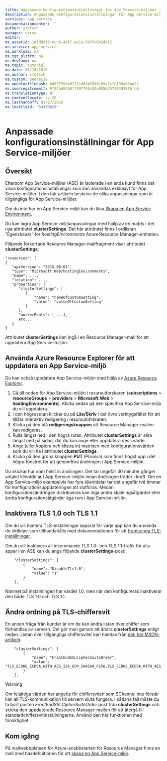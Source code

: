 ```yaml
---
title: Anpassade konfigurationsinställningar för App Service-miljöer – Azure
description: Anpassade konfigurationsinställningar för App Service-miljöer
services: app-service
documentationcenter: ''
author: stefsch
manager: nirma
editor: ''
ms.assetid: 1d1d85f3-6cc6-4d57-ae1a-5b37c642d812
ms.service: app-service
ms.workload: na
ms.tgt_pltfrm: na
ms.devlang: na
ms.topic: tutorial
ms.date: 01/16/2018
ms.author: stefsch
ms.custom: seodec18
ms.openlocfilehash: 6463759dbd217cd054f838c09c7cfcf99a06aa2c
ms.sourcegitcommit: 9f07ad84b0ff397746c63a085b757394928f6fc0
ms.translationtype: HT
ms.contentlocale: sv-SE
ms.lasthandoff: 01/17/2019
ms.locfileid: "54390819"
---
```

# <a name="custom-configuration-settings-for-app-service-environments"></a>Anpassade konfigurationsinställningar för App Service-miljöer
## <a name="overview"></a>Översikt
Eftersom App Service-miljöer (ASE) är isolerade i en enda kund finns det vissa konfigurationsinställningar som kan användas exklusivt för App Service-miljöer. I den här artikeln beskrivs de olika anpassningar som är tillgängliga för App Service-miljöer.

Om du inte har en App Service-miljö kan du läsa [Skapa en App Service Environment](app-service-web-how-to-create-an-app-service-environment.md).

Du kan lagra App Service-miljöanpassningar med hjälp av en matris i det nya attributet **clusterSettings**. Det här attributet finns i ordlistan ”Egenskaper” för *hostingEnvironments* Azure Resource Manager-entiteten.

Följande förkortade Resource Manager-mallfragment visar attributet **clusterSettings**:

    "resources": [
    {
       "apiVersion": "2015-08-01",
       "type": "Microsoft.Web/hostingEnvironments",
       "name": ...,
       "location": ...,
       "properties": {
          "clusterSettings": [
             {
                 "name": "nameOfCustomSetting",
                 "value": "valueOfCustomSetting"
             }
          ],
          "workerPools": [ ...],
          etc...
       }
    }

Attributet **clusterSettings** kan ingå i en Resource Manager-mall för att uppdatera App Service-miljön.

## <a name="use-azure-resource-explorer-to-update-an-app-service-environment"></a>Använda Azure Resource Explorer för att uppdatera en App Service-miljö
Du kan också uppdatera App Service-miljön med hjälp av [Azure Resource Explorer](https://resources.azure.com).  

1. Gå till noden för App Service-miljön i resursutforskaren (**subscriptions** > **resourceGroups** > **providers** > **Microsoft.Web** > **hostingEnvironments**). Klicka sedan på den specifika App Service-miljö du vill uppdatera.
2. I den högra rutan klickar du på **Läs/Skriv** i det övre verktygsfältet för att tillåta interaktiv redigering i resursutofrskaren.  
3. Klicka på den blå **redigeringsknappen** att Resource Manager-mallen kan redigeras.
4. Rulla längst ned i den högra rutan. Attributet **clusterSettings** är allra längst ned på sidan, där du kan ange eller uppdatera dess värde.
5. Ange (eller kopiera och klistra in) matrisen med konfigurationsvärden som du vill ha i attributet **clusterSettings**.  
6. Klicka på den gröna knappen **PUT** (Placera) som finns högst upp i det högra fönstret för att genomföra ändringen i App Service-miljön.

Du skickar hur som helst in ändringen. Det tar ungefär 30 minuter gånger antalet klientdelar i App Service-miljön innan ändringen träder i kraft.
Om en App Service-miljö exempelvis har fyra klientdelar tar det ungefär två timmar för konfigurationsuppdateringen att slutföras. Medan konfigurationsändringen distribueras kan inga andra skalningsåtgärder eller ändra konfigurationsåtgärder äga rum i App Service-miljön.

## <a name="disable-tls-10-and-tls-11"></a>Inaktivera TLS 1.0 och TLS 1.1

Om du vill hantera TLS-inställningar separat för varje app kan du använda de riktlinjer som tillhandahålls med dokumentationen för att [framtvinga TLS-inställningar](https://docs.microsoft.com/azure/app-service/app-service-web-tutorial-custom-ssl#enforce-tls-versions). 

Om du vill inaktivera all inkommande TLS 1.0- och TLS 1.1-trafik för alla appar i en ASE kan du ange följande **clusterSettings**-post:

        "clusterSettings": [
            {
                "name": "DisableTls1.0",
                "value": "1"
            }
        ],

Namnet på inställningen har värdet 1.0, men när den konfigureras inaktiverar den både TLS 1.0 och TLS 1.1.

## <a name="change-tls-cipher-suite-order"></a>Ändra ordning på TLS-chiffersvit
En annan fråga från kunder är om de kan ändra listan över chiffer som förhandlas av servern. Det gör man genom att ändra **clusterSettings** enligt nedan. Listan över tillgängliga chiffersviter kan hämtas från [den här MSDN-artikeln](https://msdn.microsoft.com/library/windows/desktop/aa374757\(v=vs.85\).aspx).

        "clusterSettings": [
            {
                "name": "FrontEndSSLCipherSuiteOrder",
                "value": "TLS_ECDHE_ECDSA_WITH_AES_256_GCM_SHA384_P256,TLS_ECDHE_ECDSA_WITH_AES_128_GCM_SHA256_P256,TLS_ECDHE_RSA_WITH_AES_256_CBC_SHA384_P256,TLS_ECDHE_RSA_WITH_AES_128_CBC_SHA256_P256,TLS_ECDHE_RSA_WITH_AES_256_CBC_SHA_P256,TLS_ECDHE_RSA_WITH_AES_128_CBC_SHA_P256"
            }
        ],

> [!WARNING]
> Om felaktiga värden har angetts för chiffersviten som SChannel inte förstår kan all TLS-kommunikation till servern sluta fungera. I sådana fall måste du ta bort posten *FrontEndSSLCipherSuiteOrder* post från **clusterSettings** och skicka den uppdaterade Resource Manager-mallen för att återgå till standardchiffersvitinställningarna.  Använd den här funktionen med försiktighet.
> 
> 

## <a name="get-started"></a>Kom igång
På mallwebbplatsen för Azure-snabbstarten för Resource Manager finns en mall med basdefinitionen för att [skapa en App Service-miljö](https://azure.microsoft.com/documentation/templates/201-web-app-ase-create/).

<!-- LINKS -->

<!-- IMAGES -->
